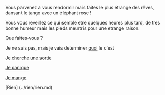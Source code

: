 Vous parvenez à vous rendormir mais faites le plus étrange des rêves,
 dansant le tango avec un éléphant rose !

Vous vous reveillez ce qui semble etre quelques heures plus tard,
 de tres bonne humeur mais les pieds meurtris pour une etrange raison.

Que faites-vous ?

Je ne sais pas, mais je vais determiner [quoi](../appelle-genie/appelle-genie.md) le c'est

[Je cherche une sortie](../sortie/chercher-la-sortie.md)

[Je panique](../panique/frapper-le-mur.md)

[Je mange](../manger/faim.md)

[Rien] (../rien/rien.md)